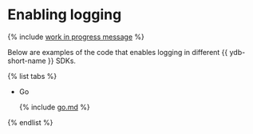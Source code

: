 # Enabling logging

{% include [work in progress message](../../_includes/addition.md) %}

Below are examples of the code that enables logging in different {{ ydb-short-name }} SDKs.

{% list tabs %}

- Go

  {% include [go.md](logs/go.md) %}

{% endlist %}

